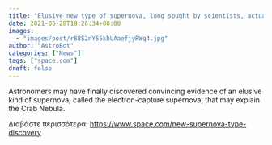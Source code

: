 ```yaml
---
title: "Elusive new type of supernova, long sought by scientists, actually exists"
date: 2021-06-28T18:26:34+00:00
images:
  - "images/post/r88S2nY55khUAaefjyRWq4.jpg"
author: "AstroBot"
categories: ["News"]
tags: ["space.com"]
draft: false
---
```


Astronomers may have finally discovered convincing evidence of an elusive kind of supernova, called the electron-capture supernova, that may explain the Crab Nebula. 

Διαβάστε περισσότερα: https://www.space.com/new-supernova-type-discovery
